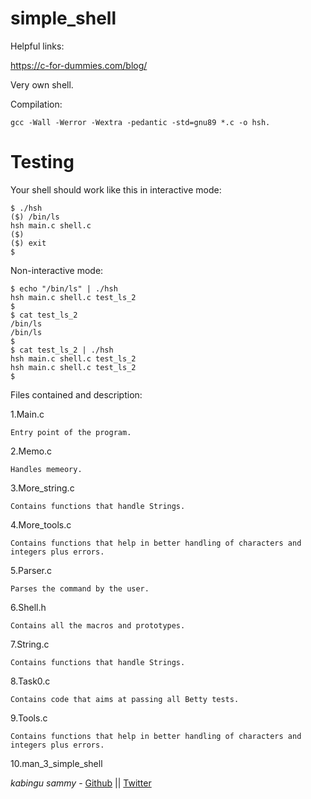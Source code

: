 # simple_shell
Helpful links:

https://c-for-dummies.com/blog/

Very own shell.

Compilation:

``gcc -Wall -Werror -Wextra -pedantic -std=gnu89 *.c -o hsh.``

# Testing

Your shell should work like this in interactive mode:

    $ ./hsh
    ($) /bin/ls
    hsh main.c shell.c
    ($)
    ($) exit
    $

Non-interactive mode:

    $ echo "/bin/ls" | ./hsh
    hsh main.c shell.c test_ls_2
    $
    $ cat test_ls_2
    /bin/ls
    /bin/ls
    $
    $ cat test_ls_2 | ./hsh
    hsh main.c shell.c test_ls_2
    hsh main.c shell.c test_ls_2
    $

Files contained and description:

1.Main.c

    Entry point of the program.

2.Memo.c

    Handles memeory.

3.More_string.c

    Contains functions that handle Strings.

4.More_tools.c

    Contains functions that help in better handling of characters and integers plus errors.

5.Parser.c

    Parses the command by the user.

6.Shell.h

    Contains all the macros and prototypes.

7.String.c

    Contains functions that handle Strings.

8.Task0.c

    Contains code that aims at passing all Betty tests.

9.Tools.c

    Contains functions that help in better handling of characters and integers plus errors.

10.man_3_simple_shell


*kabingu sammy* - [Github](https://github.com/kabingusam) || [Twitter](https://twitter.com/Kabingusammy)